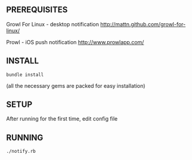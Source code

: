 ## PREREQUISITES

Growl For Linux - desktop notification
http://mattn.github.com/growl-for-linux/

Prowl - iOS push notification
http://www.prowlapp.com/


## INSTALL

```
bundle install
```

(all the necessary gems are packed for easy installation)


## SETUP

After running for the first time, edit config file


## RUNNING

```
./notify.rb
```

